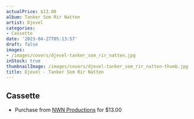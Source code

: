 ```yaml
---
actualPrice: $13.00
album: Tanker Som Rir Natten
artist: Djevel
categories:
- Cassette
date: '2023-04-27T05:13:57'
draft: false
images:
- /images/covers/djevel-tanker_som_rir_natten.jpg
inStock: true
thumbnailImage: /images/covers/djevel-tanker_som_rir_natten-thumb.jpg
title: Djevel - Tanker Som Rir Natten
---
```


## Cassette
* Purchase from [NWN Productions](http://shop.nwnprod.com/index.php?route=product/product&path=73&product_id=30679&sort=pd.name&order=ASC) for $13.00
